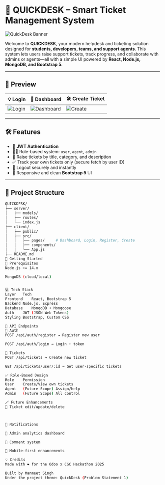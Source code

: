 # 🚀 QUICKDESK – Smart Ticket Management System

![QuickDesk Banner](https://readme-graphics.vercel.app/banner-quickdesk.svg)

Welcome to **QUICKDESK**, your modern helpdesk and ticketing solution designed for **students, developers, teams, and support agents**. This system lets users raise support tickets, track progress, and collaborate with admins or agents—all with a simple UI powered by **React, Node.js, MongoDB, and Bootstrap 5**.

---

## 📸 Preview

| 💡 Login | 🧾 Dashboard | 🛠️ Create Ticket |
|---------|--------------|------------------|
| ![Login](https://readme-graphics.vercel.app/quickdesk-login.gif) | ![Dashboard](https://readme-graphics.vercel.app/quickdesk-dashboard.gif) | ![Create](https://readme-graphics.vercel.app/quickdesk-create.gif) |

---

## 🛠️ Features

- 🔐 **JWT Authentication**
- 🧑‍💼 Role-based system: `user`, `agent`, `admin`
- 📨 Raise tickets by title, category, and description
- ✅ Track your own tickets only (secure fetch by user ID)
- 🔁 Logout securely and instantly
- 🎨 Responsive and clean **Bootstrap 5** UI

---

## 📁 Project Structure

```bash
QUICKDESK/
├── server/
│   ├── models/
│   ├── routes/
│   └── index.js
├── client/
│   ├── public/
│   ├── src/
│   │   ├── pages/     # Dashboard, Login, Register, Create
│   │   ├── components/
│   │   └── App.js
├── README.md
🚀 Getting Started
🔧 Prerequisites
Node.js >= 14.x

MongoDB (cloud/local)


💻 Tech Stack
Layer	Tech
Frontend	React, Bootstrap 5
Backend	Node.js, Express
Database	MongoDB + Mongoose
Auth	JWT (JSON Web Tokens)
Styling	Bootstrap, Custom CSS

📌 API Endpoints
🔐 Auth
POST /api/auth/register → Register new user

POST /api/auth/login → Login + token

🎫 Tickets
POST /api/tickets → Create new ticket

GET /api/tickets/user/:id → Get user-specific tickets

✅ Role-Based Design
Role	Permission
User	Create/View own tickets
Agent	(Future Scope) Assign/help
Admin	(Future Scope) All control

🪄 Future Enhancements
🔄 Ticket edit/update/delete



📢 Notifications

🔎 Admin analytics dashboard

💬 Comment system

📱 Mobile-first enhancements

💡 Credits
Made with ❤️ for the Odoo x CGC Hackathon 2025

Built by Manmeet Singh
Under the project theme: QuickDesk (Problem Statement 1)
